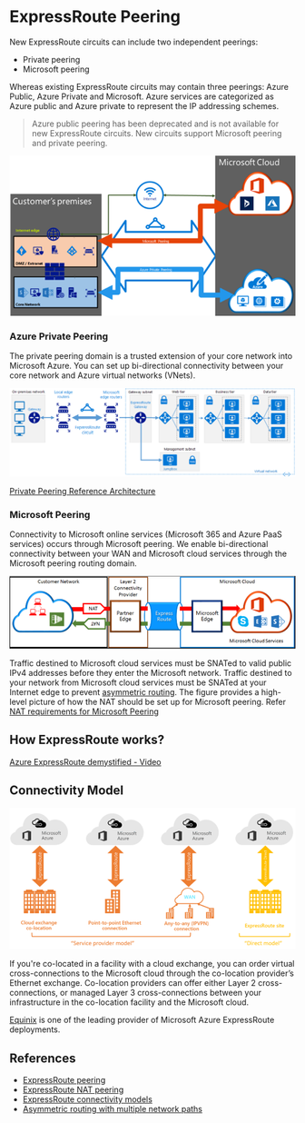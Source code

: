 # ExpressRoute Peering
New ExpressRoute circuits can include two independent peerings: 
* Private peering
* Microsoft peering 

Whereas existing ExpressRoute circuits may contain three peerings: Azure Public, Azure Private and Microsoft. Azure services are categorized as Azure public and Azure private to represent the IP addressing schemes.

> Azure public peering has been deprecated and is not available for new ExpressRoute circuits. New circuits support Microsoft peering and private peering.

![Alt text](/images/expressroute-peering.png)

### Azure Private Peering
The private peering domain is a trusted extension of your core network into Microsoft Azure. You can set up bi-directional connectivity between your core network and Azure virtual networks (VNets).

![Alt text](/images/private-peering.png)

[Private Peering Reference Architecture](https://docs.microsoft.com/en-us/azure/architecture/reference-architectures/hybrid-networking/expressroute)

### Microsoft Peering
Connectivity to Microsoft online services (Microsoft 365 and Azure PaaS services) occurs through Microsoft peering. We enable bi-directional connectivity between your WAN and Microsoft cloud services through the Microsoft peering routing domain.

![Alt text](/images/microsoft-peering.png)

Traffic destined to Microsoft cloud services must be SNATed to valid public IPv4 addresses before they enter the Microsoft network. Traffic destined to your network from Microsoft cloud services must be SNATed at your Internet edge to prevent [asymmetric routing](https://docs.microsoft.com/en-us/azure/expressroute/expressroute-asymmetric-routing). The figure provides a high-level picture of how the NAT should be set up for Microsoft peering. Refer [NAT requirements for Microsoft Peering](https://docs.microsoft.com/en-us/azure/expressroute/expressroute-nat#nat-requirements-for-microsoft-peering)

## How ExpressRoute works?
[Azure ExpressRoute demystified - Video](https://www.youtube.com/watch?v=RkuZD8y2JnM)

## Connectivity Model

![Alt text](/images/expressroute-connectivity-model.png)

If you're co-located in a facility with a cloud exchange, you can order virtual cross-connections to the Microsoft cloud through the co-location provider’s Ethernet exchange. Co-location providers can offer either Layer 2 cross-connections, or managed Layer 3 cross-connections between your infrastructure in the co-location facility and the Microsoft cloud.

[Equinix](https://www.equinix.com/partners/microsoft-azure/) is one of the leading provider of Microsoft Azure ExpressRoute deployments. 

## References
* [ExpressRoute peering](https://docs.microsoft.com/en-us/azure/expressroute/expressroute-circuit-peerings#routingdomains)
* [ExpressRoute NAT peering](https://docs.microsoft.com/en-us/azure/expressroute/expressroute-nat)
* [ExpressRoute connectivity models](https://docs.microsoft.com/en-us/azure/expressroute/expressroute-connectivity-models)
* [Asymmetric routing with multiple network paths](https://docs.microsoft.com/en-us/azure/expressroute/expressroute-asymmetric-routing)
